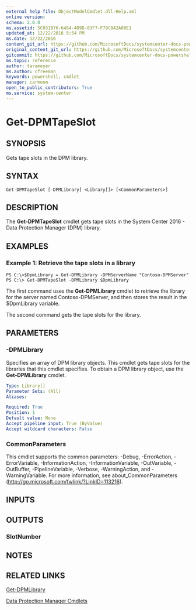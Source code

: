 ```yaml
---
external help file: ObjectModelCmdlet.dll-Help.xml
online version: 
schema: 2.0.0
ms.assetid: 5C031B76-6464-4D9D-83F7-F79C842A80E1
updated_at: 12/22/2016 5:54 PM
ms.date: 12/22/2016
content_git_url: https://github.com/MicrosoftDocs/systemcenter-docs-powershell/blob/master/systemcenter-cmdlets/SystemCenter2016/DataProtectionManager/vlatest/Get-DPMTapeSlot.md
original_content_git_url: https://github.com/MicrosoftDocs/systemcenter-docs-powershell/blob/master/systemcenter-cmdlets/SystemCenter2016/DataProtectionManager/vlatest/Get-DPMTapeSlot.md
gitcommit: https://github.com/MicrosoftDocs/systemcenter-docs-powershell/blob/17c3a51bd892aad46c731d9f381f0704b4815004/systemcenter-cmdlets/SystemCenter2016/DataProtectionManager/vlatest/Get-DPMTapeSlot.md
ms.topic: reference
author: tarameyer
ms.author: cfreeman
keywords: powershell, cmdlet
manager: carmonm
open_to_public_contributors: True
ms.service: system-center
---
```


# Get-DPMTapeSlot

## SYNOPSIS
Gets tape slots in the DPM library.

## SYNTAX

```
Get-DPMTapeSlot [-DPMLibrary] <Library[]> [<CommonParameters>]
```

## DESCRIPTION
The **Get-DPMTapeSlot** cmdlet gets tape slots in the System Center 2016 - Data Protection Manager (DPM) library.

## EXAMPLES

### Example 1: Retrieve the tape slots in a library
```
PS C:\>$DpmLibrary = Get-DPMLibrary -DPMServerName "Contoso-DPMServer"
PS C:\> Get-DPMTapeSlot -DPMLibrary $DpmLibrary
```

The first command uses the **Get-DPMLibrary** cmdlet to retrieve the library for the server named Contoso-DPMServer, and then stores the result in the $DpmLibrary variable.

The second command gets the tape slots for the library.

## PARAMETERS

### -DPMLibrary
Specifies an array of DPM library objects.
This cmdlet gets tape slots for the libraries that this cmdlet specifies.
To obtain a DPM library object, use the **Get-DPMLibrary** cmdlet.

```yaml
Type: Library[]
Parameter Sets: (All)
Aliases: 

Required: True
Position: 1
Default value: None
Accept pipeline input: True (ByValue)
Accept wildcard characters: False
```

### CommonParameters
This cmdlet supports the common parameters: -Debug, -ErrorAction, -ErrorVariable, -InformationAction, -InformationVariable, -OutVariable, -OutBuffer, -PipelineVariable, -Verbose, -WarningAction, and -WarningVariable. For more information, see about_CommonParameters (http://go.microsoft.com/fwlink/?LinkID=113216).

## INPUTS

## OUTPUTS

### SlotNumber

## NOTES

## RELATED LINKS

[Get-DPMLibrary](xref:SystemCenter2016/DataProtectionManager/vlatest/Get-DPMLibrary.md)

[Data Protection Manager Cmdlets](xref:SystemCenter2016/DataProtectionManager/vlatest/DataProtectionManager.md)

